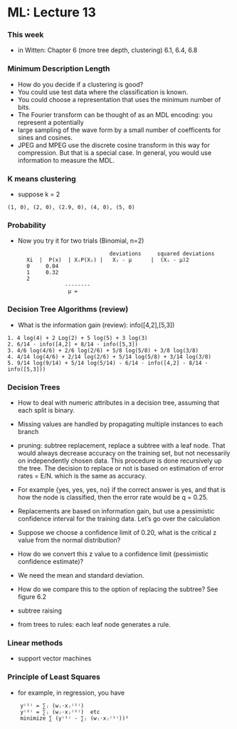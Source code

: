 ML: Lecture 13
==============

### This week

* in Witten: Chapter 6 (more tree depth, clustering) 6.1, 6.4, 6.8

### Minimum Description Length

* How do you decide if a clustering is good?
* You could use test data where the classification is known.
* You could choose a representation that uses the minimum number of bits.
* The Fourier transform can be thought of as an MDL encoding: you represent a potentially
 * large sampling of the wave form by a small number of coefficents for sines and cosines.
 * JPEG and MPEG use the discrete cosine transform in this way for compression. But that is a special case. In general, you would use information to measure the MDL.

### K means clustering

* suppose k = 2

```
(1, 0), (2, 0), (2.9, 0), (4, 0), (5, 0)
```

### Probability

* Now you try it for two trials (Binomial, n=2)

```
                                deviations     squared deviations
      Xi  |  P(x)  | XᵢP(Xᵢ) |   Xᵢ - μ      |  (Xᵢ - μ)2
      0     0.04
      1     0.32
      2
                  --------
                   μ = 
```

### Decision Tree Algorithms (review)

* What is the information gain (review): info([4,2],[5,3])

```
1. 4 log(4) + 2 Log(2) + 5 log(5) + 3 log(3)
2. 6/14 ⋅ info([4,2] + 8/14 ⋅ info([5,3])
3. 4/6 log(4/6) + 2/6 log(2/6) + 5/8 log(5/8) + 3/8 log(3/8)
4. 4/14 log(4/6) + 2/14 log(2/6) + 5/14 log(5/8) + 3/14 log(3/8)
5. 9/14 log(9/14) + 5/14 log(5/14) - 6/14 ⋅ info([4,2] - 8/14 ⋅ info([5,3]))
```

### Decision Trees

* How to deal with numeric attributes in a decision tree, assuming that each split is binary.
* Missing values are handled by propagating multiple instances to each branch
* pruning: subtree replacement, replace a subtree with a leaf node. That would always decrease accuracy on the training set, but not necessarily on independently chosen data. This procedure is done recursively up the tree. The decision to replace or not is based on estimation of error rates = E/N. which is the same as accuracy.
 * For example {yes, yes, yes, no} if the correct answer is yes, and that is how the node is classified, then the error rate would be q = 0.25.

* Replacements are based on information gain, but use a pessimistic confidence interval for the training data. Let’s go over the calculation
* Suppose we choose a confidence limit of 0.20, what is the critical z value from the normal distribution?
* How do we convert this z value to a confidence limit (pessimistic confidence estimate)? 
 * We need the mean and standard deviation.

* How do we compare this to the option of replacing the subtree? See figure 6.2
* subtree raising
* from trees to rules: each leaf node generates a rule.

### Linear methods

* support vector machines

### Principle of Least Squares
* for example, in regression, you have
 
```
    y⁽¹⁾ = ∑ⱼ (wⱼ⋅xⱼ⁽¹⁾)
    y⁽²⁾ = ∑ⱼ (wⱼ⋅xⱼ⁽²⁾)  etc
    minimize ∑ (y⁽¹⁾ - ∑ⱼ (wⱼ⋅xⱼ⁽¹⁾))²
```

